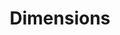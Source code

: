 ---
bigquery: https://console.cloud.google.com/bigquery?p=covid-19-dimensions-ai&page=table&d=data&t=publications
contributors: Digital Science, https://www.digital-science.com/
cost: Free for personal, non-commercial use.
description: Dimensions contains more than 100 million publications, ranging from
  articles published in scholarly journals, books and book chapters, to preprints
  and conference proceedings. All publications are contextualized with linked data
  sets, funding, publications, patents, clinical trials, and policy documents. You
  can also view associated categories, funders, institutions, and researcher profiles.
documentation: https://docs.dimensions.ai/bigquery/index.html
last_edit: 04/10/2022, 07:22:02
location: https://www.dimensions.ai/products/free/
maintained_by: Digital Science, https://www.digital-science.com/
schema_fields:
- supporting_grant_ids
- funding_gbp
- start_year
- relationships
- arxiv_id
- date_modified
- date_imported_gbq
- expiration_date
- repository_id
- category_bra
- license
- address
- language
- family_id
- open_access_categories
- brief_title
- granted_year
- family_count
- filing_date
- inventor_names
- date
- clinical_trial_ids
- repository_name
- family_members_ids
- associated_publication_pmid
- status
- associated_grant_ids
- assignee_orgs
- patent_ids
- type
- filing_year
- original_assignee_orgs
- associated_publication_arxiv_id
- issue
- external_ids
- current_assignee_countries
- active_years
- granted_date
- funder_countries
- ipcr
- editors
- grant_number
- resulting_publication_ids
- original_assignee
- research_org_countries
- cpc
- funder_org_cities
- funding_amount
- category_hra
- date_normal
- altmetrics
- date_online
- journal_lists
- category_for
- investigators
- wikipedia_url
- pmid
- concepts
- research_orgs
- funding_eur
- category_rcdc
- category_icrp_ct
- created_date
- mesh_terms
- categories
- funding_currency
- research_org_state_names
- funding_usd
- publication_ids
- authors
- email_address
- end_date
- research_org_city_names
- research_org_country_names
- title
- interventions
- associated_publication_id
- category_sdg
- isbn
- assignee_countries
- current_assignee
- publisher
- funder_orgs
- funding_details
- book_series_title
- doi
- funding_cny
- researcher_ids
- links
- category_hrcs_hc
- cited_by_ids
- priority_date
- gender
- source_id
- name
- resulting_publication_doi
- proceedings_title
- category_icrp_cso
- acknowledgements
- acronym
- registry
- funder_org_acronyms
- volume
- date_print
- conference
- metrics
- expiration_year
- pmcid
- citation_string
- filing_status
- abstract
- acronyms
- mesh_headings
- legal_status
- category_hrcs_rac
- original_abstract
- aliases
- funding_nzd
- priority_year
- established
- jurisdiction
- parent_id
- citations_count
- end_year
- current_assignee_orgs
- original_assignee_countries
- date_inserted
- foa_number
- funding_chf
- embargo_date
- application_number
- id
- funder_org_countries
- open_access_categories_v2
- description
- organisation_details
- original_title
- funding_cad
- category_uoa
- journal
- pages
- types
- citations
- eisbn
- subtitles
- associated_publication_doi
- conditions
- funder_org
- linkout
- labels
- start_date
- funding_aud
- phase
- publication_date
- funding_jpy
- publication_year
- legal_events
- reference_ids
- year
- research_org_cities
- research_org_state_codes
- book_title
- kind
- funder_org_state_codes
- repository_url
shortname: dimensions
tags:
- scholarly literature
- patents
- funding
- clinical trials
- academic profiles
terms_of_use: 'Use of both the Dimensions COVID-19 dataset and full Dimensions dataset
  are subject to the Dimensions Terms of use: https://www.dimensions.ai/policies-terms-legal '
title: Dimensions
uuid: dcff88bd-fe6b-4fdb-8159-809bf9d7bc1c
---